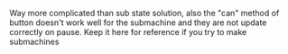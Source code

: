Way more complicated than sub state solution, also the "can" method of button doesn't work well for the submachine and they are not update correctly on pause.
Keep it here for reference if you try to make submachines
